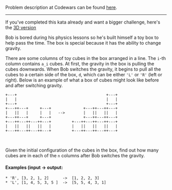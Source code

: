 Problem description at Codewars can be found
[here](https://www.codewars.com/kata/5f70c883e10f9e0001c89673/train/python).

-------------

If you've completed this kata already and want a bigger challenge, here's the [3D
version](https://www.codewars.com/kata/5f849ab530b05d00145b9495/)
<br>

Bob is bored during his physics lessons so he's built himself a toy box to help pass the time. The
box is special because it has the ability to change gravity.
<br>

There are some columns of toy cubes in the box arranged in a line. The `i`-th column contains `a_i`
cubes. At first, the gravity in the box is pulling the cubes downwards. When Bob switches the
gravity, it begins to pull all the cubes to a certain side of the box, `d`, which can be either
`'L'` or `'R'` (left or right). Below is an example of what a box of cubes might look like before
and after switching gravity.
```
+---+                                       +---+
|   |                                       |   |
+---+                                       +---+
+---++---+     +---+              +---++---++---+
|   ||   |     |   |   -->        |   ||   ||   |
+---++---+     +---+              +---++---++---+
+---++---++---++---+         +---++---++---++---+
|   ||   ||   ||   |         |   ||   ||   ||   |
+---++---++---++---+         +---++---++---++---+
```
<br>

Given the initial configuration of the cubes in the box, find out how many cubes are in each of the
`n` columns after Bob switches the gravity.

#### Examples (input -> output:
```
* 'R', [3, 2, 1, 2]      ->  [1, 2, 2, 3]
* 'L', [1, 4, 5, 3, 5 ]  ->  [5, 5, 4, 3, 1]
```

